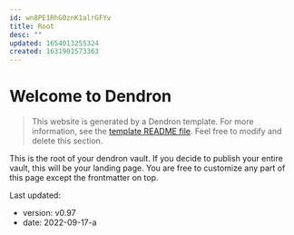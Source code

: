 ```yaml
---
id: wn8PE1RhG0znK1alrGFYv
title: Root
desc: ""
updated: 1654013255324
created: 1631901573363
---
```


# Welcome to Dendron

> This website is generated by a Dendron template. For more information, see the [template README file](https://github.com/dendronhq/template.publish.github-action/). Feel free to modify and delete this section.

This is the root of your dendron vault. If you decide to publish your entire vault, this will be your landing page. You are free to customize any part of this page except the frontmatter on top.

Last updated:

- version: v0.97
- date: 2022-09-17-a
